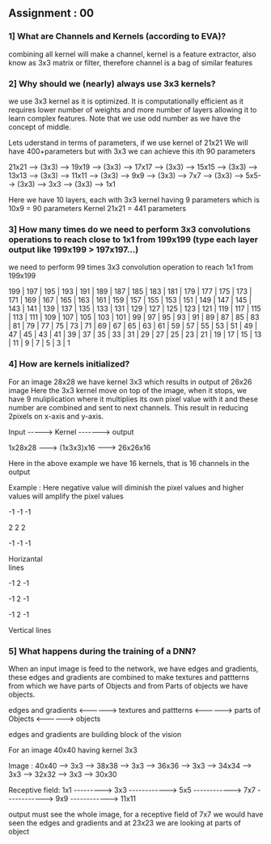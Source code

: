 ## Assignment : 00


### 1] What are Channels and Kernels (according to EVA)?
combining all kernel will make a channel, kernel is a feature extractor, also know as 3x3 matrix or filter, therefore channel is a bag of similar features


### 2] Why should we (nearly) always use 3x3 kernels?
we use 3x3 kernel as it is optimized. It is computationally efficient as it requires lower number of weights and more number of layers allowing it to learn complex features. Note that we use odd number as we have the concept of middle.

Lets uderstand in terms of parameters, if we use kernel of 21x21 We will have 400+parameters  but with 3x3 we can achieve this ith 90 parameters

21x21 --> (3x3) --> 19x19 --> (3x3) --> 17x17 --> (3x3) --> 15x15 --> (3x3) --> 13x13 --> (3x3) --> 11x11 --> (3x3) --> 9x9 --> (3x3) --> 7x7 --> (3x3) --> 5x5--> (3x3) --> 3x3 --> (3x3) --> 1x1

Here we have 10 layers, each with 3x3 kernel having 9 parameters which is 10x9  = 90 parameters
Kernel 21x21 = 441 parameters


### 3] How many times do we need to perform 3x3 convolutions operations to reach close to 1x1 from 199x199 (type each layer output like 199x199 > 197x197...)
we need to perform 99 times 3x3 convolution operation to reach 1x1 from 199x199

199 | 197 | 195 | 193 | 191 | 189 | 187 | 185 | 183 | 181 | 179 | 177 | 175 | 173 | 171 | 169 | 167 | 165 | 163 | 161 | 159 | 157 | 155 | 153 | 151 | 149 | 147 | 145 | 143 | 141 | 139 | 137 | 135 | 133 | 131 | 129 | 127 | 125 | 123 | 121 | 119 | 117 | 115 | 113 | 111 | 109 | 107 | 105 | 103 | 101 | 99 | 97 | 95 | 93 | 91 | 89 | 87 | 85 | 83 | 81 | 79 | 77 | 75 | 73 | 71 | 69 | 67 | 65 | 63 | 61 | 59 | 57 | 55 | 53 | 51 | 49 | 47 | 45 | 43 | 41 | 39 | 37 | 35 | 33 | 31 | 29 | 27 | 25 | 23 | 21 | 19 | 17 | 15 | 13 | 11 | 9 | 7 | 5 | 3 | 1

### 4] How are kernels initialized? 
For an image 28x28 we have kernel 3x3 which results in output of 26x26 image 
Here the 3x3 kernel move on top of the image, when it stops, we have 9 muliplication where it multiplies its own pixel value with it and these number are combined and sent to next channels. This result in reducing 2pixels on x-axis and y-axis.

Input -----> Kernel ------->  output

1x28x28 ---> (1x3x3)x16 ---> 26x26x16

Here in the above example we have 16 kernels, that is 16 channels in the output 

Example : Here negative value will diminish the pixel values and higher values will amplify the pixel values 

-1 -1 -1 

 2  2  2   
 
-1 -1 -1        

Horizantal       
lines              

-1  2 -1 

-1  2 -1

-1  2 -1

Vertical 
lines 

### 5] What happens during the training of a DNN?
When an input image is feed to the network, we have edges and gradients, these edges and gradients are combined to make textures and pattterns from which we have parts of Objects and from Parts of objects we have objects.

edges and gradients  <------> textures and pattterns <------> parts of Objects <------> objects

edges and gradients are building block of the vision

For an image 40x40 having kernel 3x3 

Image     :              40x40 --> 3x3 --> 38x38 --> 3x3 --> 36x36 --> 3x3 -->  34x34 --> 3x3 --> 32x32 --> 3x3 --> 30x30

Receptive field:    1x1 ---------> 3x3 ------------> 5x5 ------------> 7x7 ------------>  9x9 ------------> 11x11

output must see the whole image, for a receptive field of 7x7 we would have seen the edges and gradients and at 23x23 we are looking at parts of object


